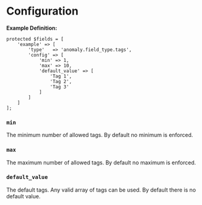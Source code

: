 # Configuration

**Example Definition:**

```
protected $fields = [
    'example' => [
        'type'   => 'anomaly.field_type.tags',
        'config' => [
            'min' => 1,
            'max' => 10,
            'default_value' => [
                'Tag 1',
                'Tag 2',
                'Tag 3'
            ]
        ]
    ]
];
```

### `min`

The minimum number of allowed tags. By default no minimum is enforced.

### `max`

The maximum number of allowed tags. By default no maximum is enforced.

### `default_value`

The default tags. Any valid array of tags can be used. By default there is no default value.